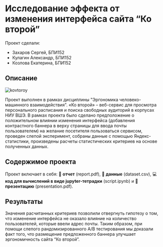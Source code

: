 # Исследование эффекта от изменения интерфейса сайта “Ко второй”

Проект сделали:

* Захаров Сергей, БПИ152
* Кулагин Александр, БПИ152
* Козлова Екатерина, БПИ152


## Описание

![kovtoroy](http://kovtoroy.ru/_nuxt/img/logo2.ddf6298.svg)

Проект выполнен в рамках дисциплины "Эргономика человеко-машинного взаимодействия". 
«Ко второй» – веб-сервис для просмотра персонального расписания и поиска свободных аудиторий в корпусах НИУ ВШЭ.
В рамках проекта было сделано предположение о положительном влиянии изменения интерфейса (добавления контрастного баннера в верху страницы для ввода почты пользователем) на желание посетителя пользоваться сервисом, проведен слепой эксперимент, собраны данные с помощью Яндекс-статистики, произведены расчеты статистических критериев на основе полученных данных.


## Содержимое проекта
Проект включает в себя: :blue_book: **отчет** (report.pdf), :bookmark_tabs: **данные** (dataset.csv), :computer: **код для вычислений в виде jupyter-тетрадки** (script.ipynb) и :sunrise_over_mountains: **презентацию** (presentation.pdf).


## Результаты
Значения расчитанных критериев позволили отвергнуть гипотезу о том, что изменение интерфейса не оказало влияние на количество пользователей, которые ввели адрес почты. Таким образом, при помощи слепого рандомизированного A/B тестирования мы доказали факт того, что размещение предложенного баннера улучшает эргономичность сайта “Ко второй”.
